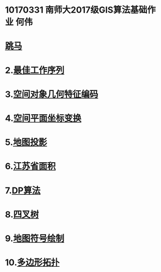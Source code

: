 10170331 南师大2017级GIS算法基础作业  何伟
=================================================
[跳马](https://shiziru.github.io/跳马.html)</il>
===
2.[最佳工作序列](https://shiziru.github.io/工作序列.html)
===
3.[空间对象几何特征编码](https://shiziru.github.io/编码%20.html)
===
4.[空间平面坐标变换](https://shiziru.github.io/空间平面坐标变换.html)
===
5.[地图投影](https://shiziru.github.io/地图投影.html)
===
6.[江苏省面积](https://shiziru.github.io/多边形面积.html)
===
7.[DP算法](https://shiziru.github.io/DP.html)
===
8.[四叉树](https://shiziru.github.io/四叉树.html)
===
9.[地图符号绘制](https://shiziru.github.io/地图符号显示%20.html)
===
10.[多边形拓扑](https://shiziru.github.io/多边形拓扑.html)
===


